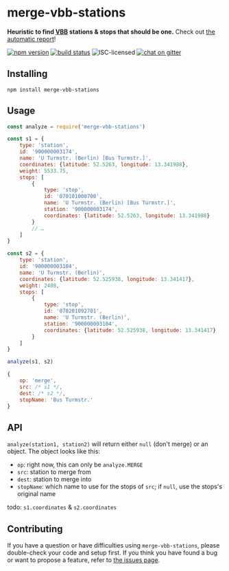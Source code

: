 # merge-vbb-stations

**Heuristic to find [VBB](https://en.wikipedia.org/wiki/Verkehrsverbund_Berlin-Brandenburg) stations & stops that should be one.** Check out [the automatic report](https://derhuerst.github.io/merge-vbb-stations/)!

[![npm version](https://img.shields.io/npm/v/merge-vbb-stations.svg)](https://www.npmjs.com/package/merge-vbb-stations)
[![build status](https://img.shields.io/travis/derhuerst/merge-vbb-stations.svg)](https://travis-ci.org/derhuerst/merge-vbb-stations)
![ISC-licensed](https://img.shields.io/github/license/derhuerst/merge-vbb-stations.svg)
[![chat on gitter](https://badges.gitter.im/derhuerst.svg)](https://gitter.im/derhuerst)


## Installing

```shell
npm install merge-vbb-stations
```


## Usage

```js
const analyze = require('merge-vbb-stations')

const s1 = {
	type: 'station',
	id: '900000003174',
	name: 'U Turmstr. (Berlin) [Bus Turmstr.]',
	coordinates: {latitude: 52.5263, longitude: 13.341988},
	weight: 5533.75,
	stops: [
		{
			type: 'stop',
			id: '070101000700',
			name: 'U Turmstr. (Berlin) [Bus Turmstr.]',
			station: '900000003174',
			coordinates: {latitude: 52.5263, longitude: 13.341988}
		}
		// …
	]
}

const s2 = {
	type: 'station',
	id: '900000003104',
	name: 'U Turmstr. (Berlin)',
	coordinates: {latitude: 52.525938, longitude: 13.341417},
	weight: 2408,
	stops: [
		{
			type: 'stop',
			id: '070201092701',
			name: 'U Turmstr. (Berlin)',
			station: '900000003104',
			coordinates: {latitude: 52.525938, longitude: 13.341417}
		}
	]
}

analyze(s1, s2)
```

```js
{
	op: 'merge',
	src: /* s1 */,
	dest: /* s2 */,
	stopName: 'Bus Turmstr.'
}
```

## API

`analyze(station1, station2)` will return either `null` (don't merge) or an object. The object looks like this:

- `op`: right now, this can only be `analyze.MERGE`
- `src`: station to merge from
- `dest`: station to merge into
- `stopName`: which name to use for the stops of `src`; if `null`, use the stops's original name

todo: `s1.coordinates` & `s2.coordinates`


## Contributing

If you have a question or have difficulties using `merge-vbb-stations`, please double-check your code and setup first. If you think you have found a bug or want to propose a feature, refer to [the issues page](https://github.com/derhuerst/merge-vbb-stations/issues).
